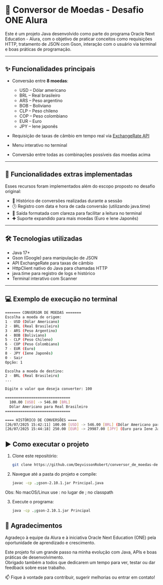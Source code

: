 # 💱 Conversor de Moedas - Desafio ONE Alura

Este é um projeto Java desenvolvido como parte do programa Oracle Next Education - Alura, com o objetivo de praticar conceitos como requisições HTTP, tratamento de JSON com Gson, interação com o usuário via terminal e boas práticas de programação.

---

## ✨ Funcionalidades principais

- Conversão entre **8 moedas**:
  - USD – Dólar americano
  - BRL – Real brasileiro
  - ARS – Peso argentino
  - BOB – Boliviano
  - CLP – Peso chileno
  - COP – Peso colombiano
  - EUR – Euro
  - JPY – Iene japonês

- Requisição de taxas de câmbio em tempo real via [ExchangeRate API](https://www.exchangerate-api.com/)
- Menu interativo no terminal
- Conversão entre todas as combinações possíveis das moedas acima

---

## 🌟 Funcionalidades extras implementadas

Esses recursos foram implementados além do escopo proposto no desafio original:

- 📜 Histórico de conversões realizadas durante a sessão
- 🕒 Registro com data e hora de cada conversão (utilizando java.time)
- 💬 Saída formatada com clareza para facilitar a leitura no terminal
- ✚ Suporte expandido para mais moedas (Euro e Iene Japonês)

---

## 🛠 Tecnologias utilizadas

- Java 17+
- Gson (Google) para manipulação de JSON
- API ExchangeRate para taxas de câmbio
- HttpClient nativo do Java para chamadas HTTP
- java.time para registro de logs e histórico
- Terminal interativo com Scanner

---

## 💻 Exemplo de execução no terminal

```bash
======= CONVERSOR DE MOEDAS =======
Escolha a moeda de origem:
1 - USD (Dólar Americano)
2 - BRL (Real Brasileiro)
3 - ARS (Peso Argentino)
4 - BOB (Boliviano)
5 - CLP (Peso Chileno)
6 - COP (Peso Colombiano)
7 - EUR (Euro)
8 - JPY (Iene Japonês)
0 - Sair
Opção: 1

Escolha a moeda de destino:
2 - BRL (Real Brasileiro)
...

Digite o valor que deseja converter: 100

==============================
  100.00 [USD] -> 546.00 [BRL]
  Dólar Americano para Real Brasileiro
==============================

==== HISTÓRICO DE CONVERSÕES ====
[26/07/2025 15:42:11] 100.00 [USD] -> 546.00 [BRL] (Dólar Americano para Real Brasileiro)
[26/07/2025 15:44:18] 250.00 [EUR] -> 29987.00 [JPY] (Euro para Iene Japonês)

```
## ▶️ Como executar o projeto

1. Clone este repositório:
   ```bash
   git clone https://github.com/DeyvissonRobert/conversor_de_moedas-desafio

2. Navegue até a pasta do projeto e compile:
   ```bash
   javac -cp .;gson-2.10.1.jar Principal.java
  Obs: No macOS/Linux use : no lugar de ; no classpath

3. Execute o programa:
   ```bash
   java -cp .;gson-2.10.1.jar Principal


## 🙏 Agradecimentos

Agradeço à equipe da Alura e à iniciativa Oracle Next Education (ONE) pela oportunidade de aprendizado e crescimento.

Este projeto foi um grande passo na minha evolução com Java, APIs e boas práticas de desenvolvimento.  
Obrigado também a todos que dedicarem um tempo para ver, testar ou dar feedback sobre esse trabalho.

📫 Fique à vontade para contribuir, sugerir melhorias ou entrar em contato!

